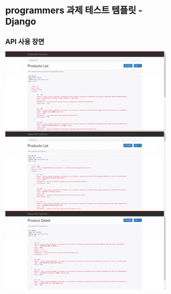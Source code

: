 # programmers 과제 테스트 템플릿 - Django

## API 사용 장면
![1](./img/multiple_include.PNG)
![2](./img/page.png)
![3](./img/product_detail.PNG)

